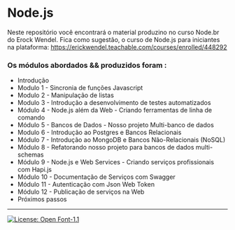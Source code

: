 # Node.js

Neste repositório você encontrará o material produzino no curso Node.br do Erock Wendel.
Fica como sugestão, o curso de Node.js para iniciantes na plataforma: https://erickwendel.teachable.com/courses/enrolled/448292 </p>

### Os módulos abordados && produzidos foram :

- Introdução
- Modulo 1 - Sincronia de funções Javascript
- Modulo 2 - Manipulação de listas
- Modulo 3 - Introdução a desenvolvimento de testes automatizados
- Módulo 4 - Node.js além da Web - Criando ferramentas de linha de comando
- Módulo 5 - Bancos de Dados - Nosso projeto Multi-banco de dados
- Modulo 6 - Introdução ao Postgres e Bancos Relacionais
- Módulo 7 - Introdução ao MongoDB e Bancos Não-Relacionais (NoSQL)
- Módulo 8 - Refatorando nosso projeto para bancos de dados multi-schemas
- Módulo 9 - Node.js e Web Services - Criando serviços profissionais com Hapi.js
- Módulo 10 - Documentação de Serviços com Swagger
- Módulo 11 - Autenticação com Json Web Token
- Módulo 12 - Publicação de serviços na Web
- Próximos passos

_____________________________

[![License: Open Font-1.1](https://img.shields.io/badge/License-OFL%201.1-lightgreen.svg)](https://opensource.org/licenses/OFL-1.1) 
